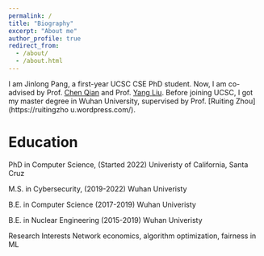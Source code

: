 ```yaml
---
permalink: /
title: "Biography"
excerpt: "About me"
author_profile: true
redirect_from: 
  - /about/
  - /about.html
---
```


I am Jinlong Pang, a first-year UCSC CSE PhD student. Now, I am co-advised by Prof. [Chen Qian](https://users.soe.ucsc.edu/~qian/) and Prof. [Yang Liu](http://www.yliuu.com/). Before joining UCSC, I got my master degree in Wuhan University, supervised by Prof. [Ruiting Zhou](https://ruitingzho
u.wordpress.com/).


Education
======
PhD in Computer Science, (Started 2022)
Univeristy of California, Santa Cruz

M.S. in Cybersecurity, (2019-2022)
Wuhan Univeristy


B.E. in Computer Science (2017-2019)
Wuhan Univeristy

B.E. in Nuclear Engineering (2015-2019)
Wuhan Univeristy


Research Interests
Network economics, algorithm optimization, fairness in ML
